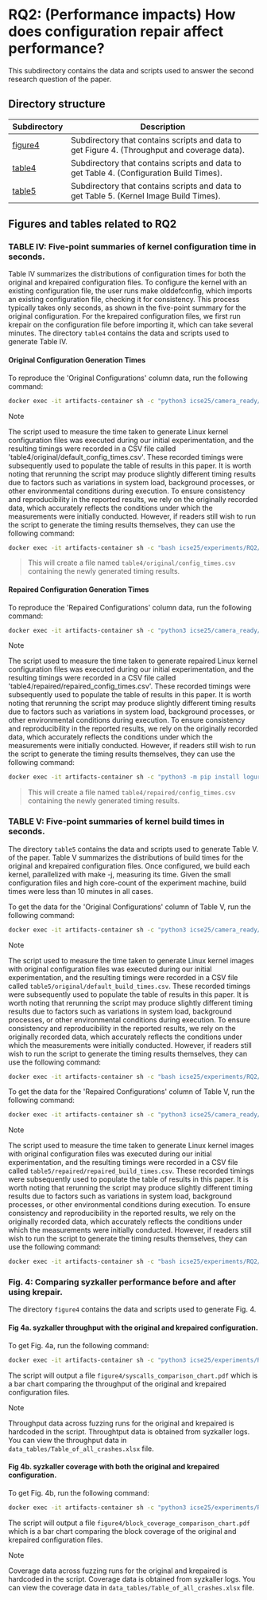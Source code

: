 # RQ2: (Performance impacts) How does configuration repair affect performance?
This subdirectory contains the data and scripts used to answer the second research
question of the paper.

## Directory structure
|Subdirectory|Description|
|----|----|
|[figure4](figure4)|Subdirectory that contains scripts and data to get Figure 4. (Throughput and coverage data).|
|[table4](table4)|Subdirectory that contains scripts and data to get Table 4. (Configuration Build Times).|
|[table5](table5)|Subdirectory that contains scripts and data to get Table 5. (Kernel Image Build Times).|

## Figures and tables related to RQ2
### TABLE IV: Five-point summaries of kernel configuration time in seconds.
Table IV summarizes the distributions of configuration times for both the
original and krepaired configuration files. To configure the kernel with an
existing configuration file, the user runs make olddefconfig, which imports an
existing configuration file, checking it for consistency.
This process typically takes only seconds, as shown in the five-point summary
for the original configuration.
For the krepaired configuration files, we first run krepair on the
configuration file before importing it, which can take several minutes.
The directory `table4` contains the data and scripts used to generate Table IV.

#### Original Configuration Generation Times
To reproduce the 'Original Configurations' column data,
run the following command:
```bash
docker exec -it artifacts-container sh -c "python3 icse25/camera_ready/five_point_summary.py --file icse25/experiments/RQ2/table4/original/default_config_times.csv";
```
> [!NOTE]
> The script used to measure the time taken to generate Linux kernel configuration
files was executed during our initial experimentation, and the resulting timings
were recorded in a CSV file called 'table4/original/default_config_times.csv'.
These recorded timings were subsequently used to populate the table of results in this paper.
It is worth noting that rerunning the script may produce slightly different
timing results due to factors such as variations in system load, background
processes, or other environmental conditions during execution.
To ensure consistency and reproducibility in the reported results, we rely on
the originally recorded data, which accurately reflects the conditions under which
the measurements were initially conducted.
> However, if readers still wish to run the script to generate the timing results
themselves, they can use the following command:
```bash
docker exec -it artifacts-container sh -c "bash icse25/experiments/RQ2/table4/original/get_config_times.sh"
```
> This will create a file named `table4/original/config_times.csv` containing the
newly generated timing results.

#### Repaired Configuration Generation Times
To reproduce the 'Repaired Configurations' column data,
run the following command:
```bash
docker exec -it artifacts-container sh -c "python3 icse25/camera_ready/five_point_summary.py --file icse25/experiments/RQ2/table4/repaired/repaired_config_times.csv";
```
> [!NOTE]
> The script used to measure the time taken to generate repaired Linux kernel configuration
files was executed during our initial experimentation, and the resulting timings
were recorded in a CSV file called 'table4/repaired/repaired_config_times.csv'.
These recorded timings were subsequently used to populate the table of results in this paper.
It is worth noting that rerunning the script may produce slightly different
timing results due to factors such as variations in system load, background
processes, or other environmental conditions during execution.
To ensure consistency and reproducibility in the reported results, we rely on
the originally recorded data, which accurately reflects the conditions under which
the measurements were initially conducted.
> However, if readers still wish to run the script to generate the timing results
themselves, they can use the following command:
```bash
docker exec -it artifacts-container sh -c "python3 -m pip install loguru; python3 icse25/experiments/RQ2/table4/repaired/get_config_times_repaired.py"
```
> This will create a file named `table4/repaired/config_times.csv` containing the
newly generated timing results.

### TABLE V: Five-point summaries of kernel build times in seconds.
The directory `table5` contains the data and scripts used to generate Table V.
of the paper.
Table V summarizes the distributions of build times for the original and krepaired
configuration files.
Once configured, we build each kernel, parallelized with make -j, measuring its
time.
Given the small configuration files and high core-count of the experiment
machine, build times were less than 10 minutes in all cases.

To get the data for the 'Original Configurations' column of Table V,
run the following command:
```bash
docker exec -it artifacts-container sh -c "python3 icse25/camera_ready/five_point_summary.py --file icse25/experiments/RQ2/table5/original/default_build_times.csv";
```
> [!NOTE]
> The script used to measure the time taken to generate Linux kernel images
with original configuration files was executed during our initial experimentation, and the resulting timings
were recorded in a CSV file called `table5/original/default_build_times.csv`.
These recorded timings were subsequently used to populate the table of results in this paper.
It is worth noting that rerunning the script may produce slightly different
timing results due to factors such as variations in system load, background
processes, or other environmental conditions during execution.
To ensure consistency and reproducibility in the reported results, we rely on
the originally recorded data, which accurately reflects the conditions under which
the measurements were initially conducted.
> However, if readers still wish to run the script to generate the timing results
themselves, they can use the following command:
```bash
docker exec -it artifacts-container sh -c "bash icse25/experiments/RQ2/table5/original/get_build_times.sh"
```

To get the data for the 'Repaired Configurations' column of Table V,
run the following command:
```bash
docker exec -it artifacts-container sh -c "python3 icse25/camera_ready/five_point_summary.py --file icse25/experiments/RQ2/table5/repaired/repaired_build_times.csv";
```
> [!NOTE]
> The script used to measure the time taken to generate Linux kernel images
with original configuration files was executed during our initial experimentation, and the resulting timings
were recorded in a CSV file called `table5/repaired/repaired_build_times.csv`.
These recorded timings were subsequently used to populate the table of results in this paper.
It is worth noting that rerunning the script may produce slightly different
timing results due to factors such as variations in system load, background
processes, or other environmental conditions during execution.
To ensure consistency and reproducibility in the reported results, we rely on
the originally recorded data, which accurately reflects the conditions under which
the measurements were initially conducted.
> However, if readers still wish to run the script to generate the timing results
themselves, they can use the following command:
```bash
docker exec -it artifacts-container sh -c "bash icse25/experiments/RQ2/table5/repaired/get_build_times_repaired.sh"
```

### Fig. 4: Comparing syzkaller performance before and after using krepair.
The directory `figure4` contains the data and scripts used to generate Fig. 4.

#### Fig 4a. syzkaller throughput with the original and krepaired configuration.

To get Fig. 4a, run the following command:
```bash
docker exec -it artifacts-container sh -c "python3 icse25/experiments/RQ2/figure4/syscall_exec_bar_chart.py"; docker cp artifacts-container:/home/apprunner/icse25/experiments/RQ2/figure4/syscalls_comparison_chart.pdf ./syscalls_comparison_chart.pdf; open ./syscalls_comparison_chart.pdf
```
The script will output a file `figure4/syscalls_comparison_chart.pdf` which is
a bar chart comparing the throughput of the original and krepaired configuration
files.
> [!NOTE]
> Throughput data across fuzzing runs for the original and krepaired is hardcoded
in the script. Throughtput data is obtained from syzkaller logs. You can view
the throughput data in `data_tables/Table_of_all_crashes.xlsx` file.

#### Fig 4b. syzkaller coverage with both the original and krepaired configuration.

To get Fig. 4b, run the following command:
```bash
docker exec -it artifacts-container sh -c "python3 icse25/experiments/RQ2/figure4/block_coverage_bar_chart.py"; docker cp artifacts-container:/home/apprunner/icse25/experiments/RQ2/figure4/block_coverage_comparison_chart.pdf ./block_coverage_comparison_chart.pdf; open ./block_coverage_comparison_chart.pdf
```
The script will output a file `figure4/block_coverage_comparison_chart.pdf` which is
a bar chart comparing the block coverage of the original and krepaired configuration
files.
> [!NOTE]
> Coverage data across fuzzing runs for the original and krepaired is hardcoded
in the script. Coverage data is obtained from syzkaller logs. You can view
the coverage data in `data_tables/Table_of_all_crashes.xlsx` file.
